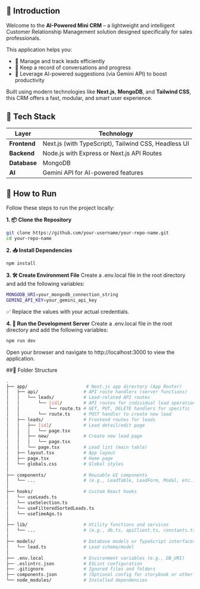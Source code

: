 ## 🚀 Introduction

Welcome to the **AI-Powered Mini CRM** – a lightweight and intelligent Customer Relationship Management solution designed specifically for sales professionals.

This application helps you:

- 🧩 Manage and track leads efficiently  
- 💬 Keep a record of conversations and progress  
- 🤖 Leverage AI-powered suggestions (via Gemini API) to boost productivity  

Built using modern technologies like **Next.js**, **MongoDB**, and **Tailwind CSS**, this CRM offers a fast, modular, and smart user experience.


## 🧱 Tech Stack

| Layer        | Technology                                                  |
|--------------|-------------------------------------------------------------|
| **Frontend** | Next.js (with TypeScript), Tailwind CSS, Headless UI        |
| **Backend**  | Node.js with Express or Next.js API Routes                  |
| **Database** | MongoDB                                                     |
| **AI**       | Gemini API for AI-powered features                          |


## 🚀 How to Run

Follow these steps to run the project locally:

**1. 📦 Clone the Repository**
   ```bash
   git clone https://github.com/your-username/your-repo-name.git
   cd your-repo-name
   ```

**2. 📥 Install Dependencies**
   ```bash
   npm install
   ```

**3. 🛠️ Create Environment File**
Create a .env.local file in the root directory and add the following variables:
   ```bash
   MONGODB_URI=your_mongodb_connection_string
   GEMINI_API_KEY=your_gemini_api_key
   ```
✅ Replace the values with your actual credentials.


**4. 🧪 Run the Development Server**
Create a .env.local file in the root directory and add the following variables:
   ```bash
   npm run dev
   ```
Open your browser and navigate to http://localhost:3000 to view the application.





##📁 Folder Structure


```bash
.
├── app/                      # Next.js app directory (App Router)
│   ├── api/                 # API route handlers (server functions)
│   │   └── leads/           # Lead-related API routes
│   │       └── [id]/        # API routes for individual lead operations
│   │           └── route.ts # GET, PUT, DELETE handlers for specific lead
│   │       └── route.ts     # POST handler to create new lead
│   ├── leads/               # Frontend routes for leads
│   │   ├── [id]/            # Lead detail/edit page
│   │   │   └── page.tsx
│   │   ├── new/             # Create new lead page
│   │   │   └── page.tsx
│   │   └── page.tsx         # Lead list (main table)
│   ├── layout.tsx           # App layout
│   ├── page.tsx             # Home page
│   └── globals.css          # Global styles
│
├── components/              # Reusable UI components
│   └── ...                  # (e.g., LeadTable, LeadForm, Modal, etc.)
│
├── hooks/                   # Custom React hooks
│   └── useLeads.ts
│   └── useSelection.ts
│   └── useFilteredSortedLeads.ts
│   └── useTimeAgo.ts
│
├── lib/                     # Utility functions and services
│   └── ...                  # (e.g., db.ts, apiClient.ts, constants.ts)
│
├── models/                  # Database models or TypeScript interfaces
│   └── lead.ts              # Lead schema/model
│
├── .env.local               # Environment variables (e.g., DB_URI)
├── .eslintrc.json           # ESLint configuration
├── .gitignore               # Ignored files and folders
├── components.json          # (Optional config for storybook or other tools)
└── node_modules/            # Installed dependencies
```


